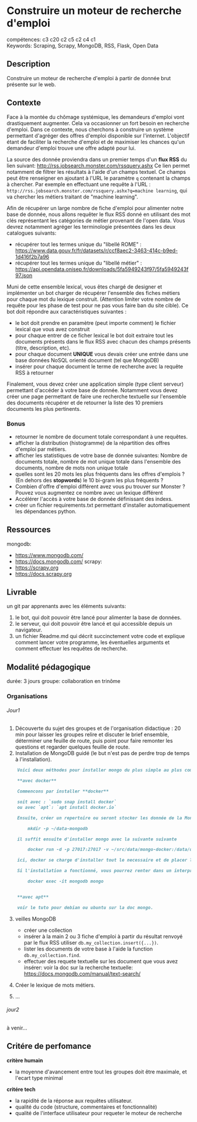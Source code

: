 # Construire un moteur de recherche d'emploi 

compétences: c3 c20 c2 c5 c2 c4 c1  
Keywords: Scraping, Scrapy, MongoDB, RSS, Flask, Open Data  


## Description

Construire un moteur de recherche d'emploi à partir de donnée brut présente sur le web.

## Contexte

Face à la montée du chômage systémique, les demandeurs d'emploi vont drastiquement augmenter. Cela va occasionner un fort besoin en recherche d'emploi.
Dans ce contexte, nous cherchons à construire un système permettant d'agréger des offres d'emploi disponible sur l'internet. 
L'objectif étant de faciliter la recherche d'emploi et de maximiser les chances qu'un demandeur d'emploi trouve une offre adapté pour lui.

La source des donnée proviendra dans un premier temps d'un **flux RSS** du lien suivant: http://rss.jobsearch.monster.com/rssquery.ashx
Ce lien permet notamment de filtrer les résultats à l'aide d'un champs textuel. Ce champs peut être renseigner en ajoutant à l'URL le paramètre `q` contenant la champs à chercher.
Par exemple en effectuant une requête à l'URL : `http://rss.jobsearch.monster.com/rssquery.ashx?q=machine learning`, qui va chercher les métiers traitant de "machine learning".

Afin de récupérer un large nombre de fiche d'emploi pour alimenter notre base de donnée, nous allons requêter le flux RSS donné en utilisant des mot clés représentant les catégories de métier provenant de l'open data. Vous devrez notamment agréger les terminologie présentées dans les deux catalogues suivants:
* récupérer tout les termes unique du "libellé ROME" : https://www.data.gouv.fr/fr/datasets/r/ccf8aec2-3463-414c-b9ed-1d416f2b7a96
* récupérer tout les termes unique du "libellé métier" : https://api.opendata.onisep.fr/downloads/5fa5949243f97/5fa5949243f97.json 

Muni de cette ensemble lexical, vous êtes chargé de designer et implémenter un bot charger de récupérer l'ensemble des fiches métiers pour chaque mot du lexique construit. (Attention limiter votre nombre de requête pour les phase de test pour ne pas vous faire ban du site cible). Ce bot doit répondre aux caractéristiques suivantes : 
* le bot doit prendre en paramètre (peut importe comment) le fichier lexical que vous avez construit
* pour chaque entrer de ce ficher lexical le bot doit extraire tout les documents présents dans le flux RSS avec chacun des champs présents (titre, description, etc).
* pour chaque document **UNIQUE** vous devais créer une entrée dans une base données NoSQL orienté document (tel que MongoDB)
* insérer pour chaque document le terme de recherche avec la requête RSS à retourner

Finalement, vous devez créer une application simple (type client serveur) permettant d'accéder à votre base de donnée. Notamment vous devez créer une page permettant de faire une recherche textuelle sur l'ensemble des documents récupérer et de retourner la liste des 10 premiers documents les plus pertinents.

### Bonus

* retourner le nombre de document totale correspondant à une requêtes.
* afficher la distribution (histogramme) de la répartition des offres d'emploi par métiers.
* afficher les statistiques de votre base de donnée suivantes: Nombre de documents totale, nombre de mot unique totale dans l'ensemble des documents, nombre de mots non unique totale
* quelles sont les 20 mots les plus fréquents dans les offres d'emplois ? (En dehors des **stopwords**) le 10 bi-gram les plus fréquents ?
* Combien d'offre d'emploi différent avez vous pu trouver sur Monster ? Pouvez vous augmentez ce nombre avec un lexique différent
* Accélérer l'accès à votre base de donnée définissant des indexs.
* créer un fichier requirements.txt permettant d'installer automatiquement les dépendances python.



## Ressources

mongodb: 
* https://www.mongodb.com/
* https://docs.mongodb.com/
scrapy:
* https://scrapy.org
* https://docs.scrapy.org



## Livrable

un git par apprenants avec les éléments suivants:
1. le bot, qui doit pouvoir être lancé pour alimenter la base de données.
2. le serveur, qui doit pouvoir être lancé et qui accessible depuis un navigateur.
3. un fichier Readme.md qui décrit succinctement votre code et explique comment lancer votre programme, les éventuelles arguments et comment effectuer les requêtes de recherche.

## Modalité pédagogique

durée: 3 jours
groupe: collaboration en trinôme

### Organisations

###### Jour1

1. Découverte du sujet des groupes et de l'organisation didactique : 20 min pour laisser les groupes relire et discuter le brief ensemble, déterminer une feuille de route, puis point pour faire remonter les questions et regarder quelques feuille de route.
2. Installation de MongoDB guidé (le but n'est pas de perdre trop de temps à l'installation).

```markdown
    Voici deux méthodes pour installer mongo du plus simple au plus complexe (à utiliser en fonction de votre préférence ou en cas d'echec d'une méthode)

    **avec docker**

    Commencons par installer **docker**

    soit avec : `sudo snap install docker`
    ou avec `apt`: `apt install docker.io`

    Ensuite, créer un repertoire ou seront stocker les donnée de la MongoDB, par exemple

        mkdir -p ~/data-mongodb

    il suffit ensuite d'installer mongo avec la suivante suivante

        docker run -d -p 27017:27017 -v ~/src/data/mongo-docker:/data/db --name mongodb mongo:4.2 

    ici, docker se charge d'installer tout le necessaire et de placer le tout dans un conteneur isolé.

    Si l'installation a fonctionné, vous pourrez renter dans un interpreteur mongodb avec la commande suivante:

        docker exec -it mongodb mongo


    **avec apt**

    voir le tuto pour debian ou ubuntu sur la doc mongo.
```


3. veilles MongoDB
    * créer une collection
    * insérer à la main 2 ou 3 fiche d'emploi à partir du résultat renvoyé par le flux RSS utiliser `db.my_collection.insert({...})`. 
    * lister les documents de votre base à l'aide la function `db.my_collection.find`.
    * effectuer des requete textuelle sur les document que vous avez insérer: voir la doc sur la recherche textuelle: https://docs.mongodb.com/manual/text-search/ 


4. Créer le lexique de mots métiers.

5. ...

###### jour2

à venir...

## Critére de perfomance

**critère humain**
* la moyenne d'avancement entre tout les groupes doit être maximale, et l'ecart type minimal


**critére tech**
* la rapidité de la réponse aux requêtes utilisateur. 
* qualité du code (structure, commentaires et fonctionnalité)
* qualité de l'interface utilisateur pour requeter le moteur de recherche

